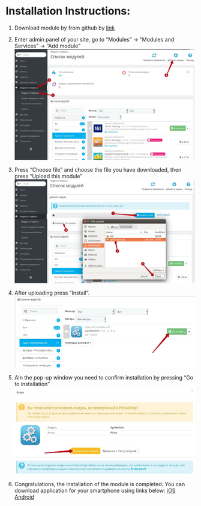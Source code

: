 ﻿# Installation Instructions:

1. Download module by from github by [link](https://github.com/pintawebware/prestashop-mobile-admin/releases/download/2.0/prestashop-mobile-admin-api.zip)

2. Enter admin panel of your site, go to “Modules” -> “Modules and Services” -> “Add module”
![2 step](https://raw.githubusercontent.com/pintawebware/prestashop-mobile-admin/master/Images/1.jpg)

3. Press “Choose file” and choose the file you have downloaded, then press “Upload this module”
![3 step](https://raw.githubusercontent.com/pintawebware/prestashop-mobile-admin/master/Images/2.jpg)

4. After uploading press “Install”.
![4 step](https://raw.githubusercontent.com/pintawebware/prestashop-mobile-admin/master/Images/3.jpg)

5. AIn the pop-up window you need to confirm installation by pressing “Go to installation”
![5 step](https://raw.githubusercontent.com/pintawebware/prestashop-mobile-admin/master/Images/4.jpg)

6. Congratulations, the installation of the module is completed.
You can download application for your smartphone using links below:
[iOS](https://itunes.apple.com/us/app/prestashop-mobile-admin/id1225195798?mt=8)
[Android](https://play.google.com/store/apps/details?id=com.pinta.prestashop.prestashopmobileadmin)